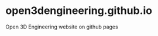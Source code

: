 open3dengineering.github.io
===========================

Open 3D Engineering website on github pages
